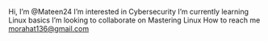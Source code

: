  Hi, I’m @Mateen24
 I’m interested in Cybersecurity
 I’m currently learning Linux basics
 I’m looking to collaborate on Mastering Linux
  How to reach me morahat136@gmail.com

